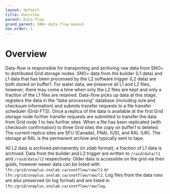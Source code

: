 ```yaml
---
layout: default
title: Overview
parent: Data-flow
grand_parent: SNO+ data-flow manual
nav_order: 1
---
```


# Overview

Data-flow is responsible for transporting and archiving raw data from SNO+ to distributed Grid storage nodes. SNO+ data from the builder (L1 data) and L1 data that has been processed by the L2 software trigger (L2 data) are both stored on buffer1. For water data, we preserve all L1 and L2 files, however, there may come a time when only the L2 files are kept and only a fraction of the L1 files are retained. Data-flow picks up data at this stage, registers the data in the “data-processing” database (including size and checksum information) and submits transfer requests to a file transfer scheduler (Grid-FTS). Once a replica of the data is available at the first Grid storage node further transfer requests are submitted to transfer the data from Grid node 1 to two further sites. When a file has been replicated (with checksum confirmation) to three Grid sites the copy on buffer1 is deleted. The current replica sites are SFU (Canada), FNAL (US), and RAL (UK). The storage at RAL is the permanent archive and typically sent to tape.

All L2 data is archived permanently (in zdab format); a fraction of L1 data is archived. Data from the builder and L2 trigger are written to `/raid/data/l1` and `/raid/data/l2` respectively. Older data is accessible on the grid via their guids, however newer data can be listed with `lfn:/grid/snoplus.snolab.ca/snotflow/raw/l1` or `lfn:/grid/snoplus.snolab.ca/snotflow/raw/l2`. Log files from the data runs are also preserved (in log format) and are listed in `lfn:/grid/snoplus.snolab.ca/snotflow/raw/log`.
